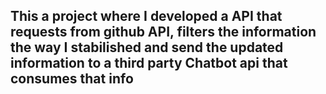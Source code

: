 ##  This a project where I developed a API that requests from github API, filters the information the way I stabilished and send the updated information to a third party Chatbot api that consumes that info ##

</br>
